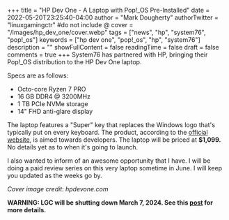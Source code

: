 +++
title = "HP Dev One - A Laptop with Pop!_OS Pre-Installed"
date = 2022-05-20T23:25:40-04:00
author = "Mark Dougherty"
authorTwitter = "linuxgamingctr" #do not include @
cover = "/images/hp_dev_one/cover.webp"
tags = ["news", "hp", "system76", "pop!_os"]
keywords = ["hp dev one", "pop!_os", "hp", "system76"]
description = ""
showFullContent = false
readingTime = false
draft = false
comments = true
+++
System76 has partnered with HP, bringing their Pop!_OS distribution to the HP Dev One laptop.

Specs are as follows:
- Octo-core Ryzen 7 PRO
- 16 GB DDR4 @ 3200MHz
- 1 TB PCIe NVMe storage
- 14" FHD anti-glare display

The laptop features a "Super" key that replaces the Windows logo that's typically put on every keyboard. The product, according to the [official website](https://hpdevone.com/), is aimed towards developers. The laptop will be priced at **$1,099.** No details yet as to when it's going to launch.

I also wanted to inform of an awesome opportunity that I have. I will be doing a paid review series on this very laptop sometime in June. I will keep you updated as the weeks go by.

*Cover image credit: hpdevone.com*

**WARNING: LGC will be shutting down March 7, 2024. See this [post](https://linuxgamingcentral.com/posts/the-end-of-lgc/) for more details.**
